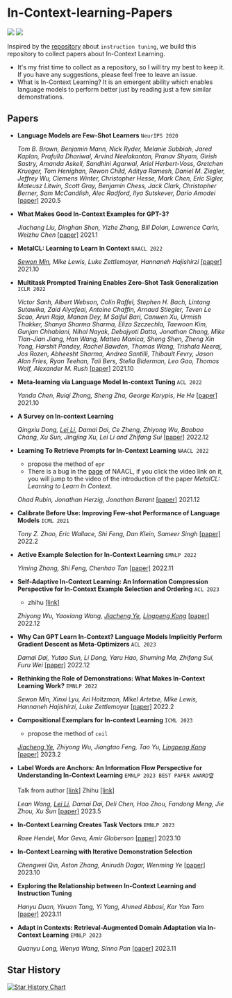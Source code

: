 # In-Context-learning-Papers    

![](https://img.shields.io/badge/PRs-welcome-brightgreen) ![](https://img.shields.io/github/stars/init-neok/In-Context-learning-Papers?style=social) 

Inspired by the [repository](https://github.com/SinclairCoder/Instruction-Tuning-Papers) about `instruction tuning`, we build this repository to collect papers about In-Context Learning.
* It's my frist time to collect as a repository, so I will try my best to keep it. If you have any suggestions, please feel free to leave an issue.
* What is In-Context Learning? It is an emergent ability which enables language models to perform better just by reading just a few similar demonstrations. 

## Papers
* **Language Models are Few-Shot Learners** `NeurIPS 2020`
  
   *Tom B. Brown, Benjamin Mann, Nick Ryder, Melanie Subbiah, Jared Kaplan, Prafulla Dhariwal, Arvind Neelakantan, Pranav Shyam, Girish Sastry, Amanda Askell, Sandhini Agarwal, Ariel Herbert-Voss, Gretchen Krueger, Tom Henighan, Rewon Child, Aditya Ramesh, Daniel M. Ziegler, Jeffrey Wu, Clemens Winter, Christopher Hesse, Mark Chen, Eric Sigler, Mateusz Litwin, Scott Gray, Benjamin Chess, Jack Clark, Christopher Berner, Sam McCandlish, Alec Radford, Ilya Sutskever, Dario Amodei* [[paper]](https://arxiv.org/abs/2005.14165) 2020.5

* **What Makes Good In-Context Examples for GPT-3?** 
  
   *Jiachang Liu, Dinghan Shen, Yizhe Zhang, Bill Dolan, Lawrence Carin, Weizhu Chen* [[paper]](https://arxiv.org/abs/2101.06804) 2021.1

* **MetaICL: Learning to Learn In Context** `NAACL 2022`
  
   *[Sewon Min](https://shmsw25.github.io/), Mike Lewis, Luke Zettlemoyer, Hannaneh Hajishirzi* [[paper]](https://arxiv.org/abs/2110.15943) 2021.10

* **Multitask Prompted Training Enables Zero-Shot Task Generalization** `ICLR 2022`
  
   *Victor Sanh, Albert Webson, Colin Raffel, Stephen H. Bach, Lintang Sutawika, Zaid Alyafeai, Antoine Chaffin, Arnaud Stiegler, Teven Le Scao, Arun Raja, Manan Dey, M Saiful Bari, Canwen Xu, Urmish Thakker, Shanya Sharma Sharma, Eliza Szczechla, Taewoon Kim, Gunjan Chhablani, Nihal Nayak, Debajyoti Datta, Jonathan Chang, Mike Tian-Jian Jiang, Han Wang, Matteo Manica, Sheng Shen, Zheng Xin Yong, Harshit Pandey, Rachel Bawden, Thomas Wang, Trishala Neeraj, Jos Rozen, Abheesht Sharma, Andrea Santilli, Thibault Fevry, Jason Alan Fries, Ryan Teehan, Tali Bers, Stella Biderman, Leo Gao, Thomas Wolf, Alexander M. Rush* [[paper]](https://arxiv.org/abs/2110.08207) 2021.10

* **Meta-learning via Language Model In-context Tuning** `ACL 2022`
  
   *Yanda Chen, Ruiqi Zhong, Sheng Zha, George Karypis, He He* [[paper]](https://aclanthology.org/2022.acl-long.53/) 2021.10

* **A Survey on In-context Learning**
  
   *Qingxiu Dong, [Lei Li](https://lilei-nlp.github.io/), Damai Dai, Ce Zheng, Zhiyong Wu, Baobao Chang, Xu Sun, Jingjing Xu, Lei Li and Zhifang Sui* [[paper]](https://arxiv.org/abs/2301.00234) 2022.12

* **Learning To Retrieve Prompts for In-Context Learning** `NAACL 2022`
  * propose the method of `epr`
  * There is a bug in the [page](https://aclanthology.org/2022.naacl-main.191/) of NAACL, if you click the video link on it, you will jump to the video of the introduction of the paper *MetaICL: Learning to Learn In Context*. 
  
   *Ohad Rubin, Jonathan Herzig, Jonathan Berant* [[paper]](https://arxiv.org/abs/2112.08633) 2021.12

* **Calibrate Before Use: Improving Few-shot Performance of Language Models** `ICML 2021`
  
   *Tony Z. Zhao, Eric Wallace, Shi Feng, Dan Klein, Sameer Singh* [[paper]](https://icml.cc/virtual/2021/oral/10186) 2022.2

* **Active Example Selection for In-Context Learning** `EMNLP 2022`
  
   *Yiming Zhang, Shi Feng, Chenhao Tan* [[paper]](https://arxiv.org/abs/2211.04486) 2022.11

* **Self-Adaptive In-Context Learning: An Information Compression Perspective for In-Context Example Selection and Ordering** `ACL 2023`
  
   * zhihu [[link]](https://zhuanlan.zhihu.com/p/665852216)
  
   *Zhiyong Wu, Yaoxiang Wang, [Jiacheng Ye](https://jiacheng-ye.github.io/), [Lingpeng Kong](https://ikekonglp.github.io/)* [[paper]](https://arxiv.org/abs/2212.10375) 2022.12

* **Why Can GPT Learn In-Context? Language Models Implicitly Perform Gradient Descent as Meta-Optimizers** `ACL 2023`
  
   *Damai Dai, Yutao Sun, Li Dong, Yaru Hao, Shuming Ma, Zhifang Sui, Furu Wei* [[paper]](https://arxiv.org/abs/2212.10559) 2022.12

* **Rethinking the Role of Demonstrations: What Makes In-Context Learning Work?** `EMNLP 2022`
  
   *Sewon Min, Xinxi Lyu, Ari Holtzman, Mikel Artetxe, Mike Lewis, Hannaneh Hajishirzi, Luke Zettlemoyer* [[paper]](https://arxiv.org/abs/2202.12837) 2022.2

* **Compositional Exemplars for In-context Learning** `ICML 2023`
  * propose the method of `ceil`
  
   *[Jiacheng Ye](https://jiacheng-ye.github.io/), Zhiyong Wu, Jiangtao Feng, Tao Yu, [Lingpeng Kong](https://ikekonglp.github.io/)* [[paper]](https://arxiv.org/abs/2302.05698) 2023.2

* **Label Words are Anchors: An Information Flow Perspective for Understanding In-Context Learning** `EMNLP 2023 BEST PAPER AWARD🏆`
  
   Talk from author [[link]](https://event.baai.ac.cn/live/733)
   Zhihu [[link]](https://zhuanlan.zhihu.com/p/439876633)

   *Lean Wang, [Lei Li](https://lilei-nlp.github.io/), Damai Dai, Deli Chen, Hao Zhou, Fandong Meng, Jie Zhou, Xu Sun* [[paper]](https://arxiv.org/abs/2305.14160) 2023.5

* **In-Context Learning Creates Task Vectors** `EMNLP 2023`
  
   *Roee Hendel, Mor Geva, Amir Globerson* [[paper]](https://aclanthology.org/2023.findings-emnlp.624/) 2023.10

* **In-Context Learning with Iterative Demonstration Selection**
  
   *Chengwei Qin, Aston Zhang, Anirudh Dagar, Wenming Ye* [[paper]](https://arxiv.org/abs/2310.09881) 2023.10

* **Exploring the Relationship between In-Context Learning and Instruction Tuning**
  
   *Hanyu Duan, Yixuan Tang, Yi Yang, Ahmed Abbasi, Kar Yan Tam* [[paper]](https://arxiv.org/abs/2311.10367) 2023.11

* **Adapt in Contexts: Retrieval-Augmented Domain Adaptation via In-Context Learning** `EMNLP 2023`
  
   *Quanyu Long, Wenya Wang, Sinno Pan* [[paper]](https://aclanthology.org/2023.emnlp-main.402/) 2023.11











## Star History

[![Star History Chart](https://api.star-history.com/svg?repos=init-neok/In-Context-learning-Papers&type=Date)](https://star-history.com/#init-neok/In-Context-learning-Papers&Date)
